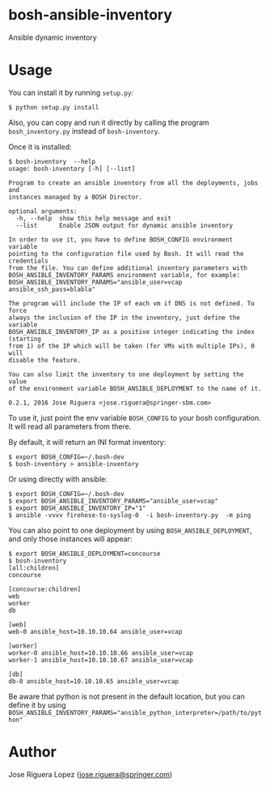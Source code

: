 # bosh-ansible-inventory
Ansible dynamic inventory

# Usage

You can install it by running `setup.py`:
```
$ python setup.py install
```

Also, you can copy and run it directly by calling the program 
`bosh_inventory.py` instead of `bosh-inventory`.


Once it is installed:

```
$ bosh-inventory  --help
usage: bosh-inventory [-h] [--list]

Program to create an ansible inventory from all the deployments, jobs and
instances managed by a BOSH Director.

optional arguments:
  -h, --help  show this help message and exit
  --list      Enable JSON output for dynamic ansible inventory

In order to use it, you have to define BOSH_CONFIG environment variable
pointing to the configuration file used by Bosh. It will read the credentials
from the file. You can define additional inventory parameters with
BOSH_ANSIBLE_INVENTORY_PARAMS environment variable, for example:
BOSH_ANSIBLE_INVENTORY_PARAMS="ansible_user=vcap ansible_ssh_pass=blabla"

The program will include the IP of each vm if DNS is not defined. To force 
always the inclusion of the IP in the inventory, just define the variable
BOSH_ANSIBLE_INVENTORY_IP as a positive integer indicating the index (starting
from 1) of the IP which will be taken (for VMs with multiple IPs), 0 will
disable the feature.

You can also limit the inventory to one deployment by setting the value
of the environment variable BOSH_ANSIBLE_DEPLOYMENT to the name of it.

0.2.1, 2016 Jose Riguera <jose.riguera@springer-sbm.com>
```

To use it, just point the env variable `BOSH_CONFIG` to your
bosh configuration. It will read all parameters from there.


By default, it will return an INI format inventory:
```
$ export BOSH_CONFIG=~/.bosh-dev
$ bosh-inventory > ansible-inventory
```

Or using directly with ansible:
```
$ export BOSH_CONFIG=~/.bosh-dev
$ export BOSH_ANSIBLE_INVENTORY_PARAMS="ansible_user=vcap"
$ export BOSH_ANSIBLE_INVENTORY_IP="1"
$ ansible -vvvv firehose-to-syslog-0  -i bosh-inventory.py  -m ping
```

You can also point to one deployment by using `BOSH_ANSIBLE_DEPLOYMENT`,
and only those instances will appear:
```
$ export BOSH_ANSIBLE_DEPLOYMENT=concourse
$ bosh-inventory
[all:children]
concourse

[concourse:children]
web
worker
db

[web]
web-0 ansible_host=10.10.10.64 ansible_user=vcap

[worker]
worker-0 ansible_host=10.10.10.66 ansible_user=vcap
worker-1 ansible_host=10.10.10.67 ansible_user=vcap

[db]
db-0 ansible_host=10.10.10.65 ansible_user=vcap

```

Be aware that python is not present in the default location, but you can 
define it by using `BOSH_ANSIBLE_INVENTORY_PARAMS="ansible_python_interpreter=/path/to/python"`


# Author
Jose Riguera Lopez (jose.riguera@springer.com)
